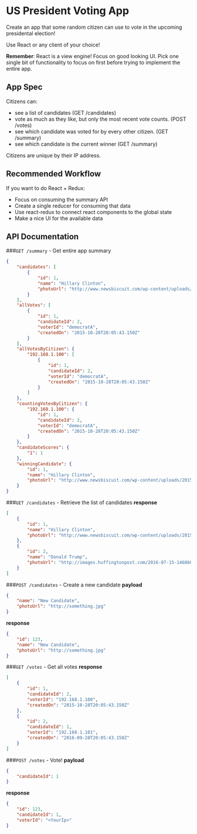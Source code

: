 # US President Voting App
Create an app that some random citizen can use to vote in the upcoming presidental election!

Use React or any client of your choice!

**Remember**: React is a view engine!  Focus on good looking UI. Pick one single bit of functionality to focus on first before trying to implement the entire app.

## App Spec

Citizens can:

* see a list of candidates (GET /candidates)
* vote as much as they like, but only the most recent vote counts. (POST /votes)
* see which candidate was voted for by every other citizen. (GET /summary)
* see which candidate is the current winner (GET /summary)

Citizens are unique by their IP address.

## Recommended Workflow

If you want to do React + Redux:

* Focus on consuming the summary API
* Create a single reducer for consuming that data
* Use react-redux to connect react components to the global state
* Make a nice UI for the available data

## API Documentation

###`GET /summary` - Get entire app summary
```json
{
    "candidates": [
        {
            "id": 1,
            "name": "Hillary Clinton",
            "photoUrl": "http://www.newsbiscuit.com/wp-content/uploads/2015/10/hillary-clinton-womenjpeg-045d7.jpg"
        }
    ],
    "allVotes": [
        {
            "id": 1,
            "candidateId": 2,
            "voterId": "democratA",
            "createdOn": "2015-10-28T20:05:43.150Z"
        }
    ],
    "allVotesByCitizen": {
        "192.168.1.100": [
            {
                "id": 1,
                "candidateId": 2,
                "voterId": "democratA",
                "createdOn": "2015-10-28T20:05:43.150Z"
            }
        ]
    },
    "countingVotesByCitizen": {
        "192.168.1.100": {
            "id": 1,
            "candidateId": 2,
            "voterId": "democratA",
            "createdOn": "2015-10-28T20:05:43.150Z"
        }
    },
    "candidateScores": {
        "1": 1
    },
    "winningCandidate": {
        "id": 1,
        "name": "Hillary Clinton",
        "photoUrl": "http://www.newsbiscuit.com/wp-content/uploads/2015/10/hillary-clinton-womenjpeg-045d7.jpg"
    }
}
```

###`GET /candidates` - Retrieve the list of candidates
**response**
```json
[
    {
        "id": 1,
        "name": "Hillary Clinton",
        "photoUrl": "http://www.newsbiscuit.com/wp-content/uploads/2015/10/hillary-clinton-womenjpeg-045d7.jpg"
    },
    {
        "id": 2,
        "name": "Donald Trump",
        "photoUrl": "http://images.huffingtonpost.com/2016-07-15-1468607338-43291-DonaldTrumpangry.jpg"
    }
]
```

###`POST /candidates` - Create a new candidate
**payload**
```json
{
    "name": "New Candidate",
    "photoUrl": "http://something.jpg"
}
```
**response**
```json
{
    "id": 123,
    "name": "New Candidate",
    "photoUrl": "http://something.jpg"
}
```

###`GET /votes` - Get all votes
**response**
```json
[
    {
        "id": 1,
        "candidateId": 2,
        "voterId": "192.168.1.100",
        "createdOn": "2015-10-28T20:05:43.150Z"
    },
    {
        "id": 2,
        "candidateId": 1,
        "voterId": "192.168.1.101",
        "createdOn": "2016-09-28T20:05:43.150Z"
    }
]
```

###`POST /votes` - Vote!
**payload**
```json
{
    "candidateId": 1
}
```
**response**
```json
{
    "id": 123,
    "candidateId": 1,
    "voterId": "<YourIp>"
}
```
